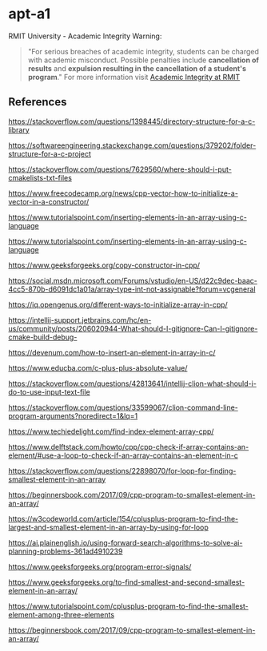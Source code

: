# apt-a1

RMIT University - Academic Integrity Warning:
> "For serious breaches of academic integrity, students can be charged with academic misconduct. Possible penalties include **cancellation of results** and **expulsion resulting in the cancellation of a student's program**."
For more information visit [Academic Integrity at RMIT](https://www.rmit.edu.au/students/my-course/assessment-results/academic-integrity)

## References

https://stackoverflow.com/questions/1398445/directory-structure-for-a-c-library

https://softwareengineering.stackexchange.com/questions/379202/folder-structure-for-a-c-project

https://stackoverflow.com/questions/7629560/where-should-i-put-cmakelists-txt-files

https://www.freecodecamp.org/news/cpp-vector-how-to-initialize-a-vector-in-a-constructor/


https://www.tutorialspoint.com/inserting-elements-in-an-array-using-c-language

https://www.tutorialspoint.com/inserting-elements-in-an-array-using-c-language

https://www.geeksforgeeks.org/copy-constructor-in-cpp/

https://social.msdn.microsoft.com/Forums/vstudio/en-US/d22c9dec-baac-4cc5-870b-d6091dc1a01a/array-type-int-not-assignable?forum=vcgeneral


https://iq.opengenus.org/different-ways-to-initialize-array-in-cpp/


https://intellij-support.jetbrains.com/hc/en-us/community/posts/206020944-What-should-I-gitignore-Can-I-gitignore-cmake-build-debug-

https://devenum.com/how-to-insert-an-element-in-array-in-c/

https://www.educba.com/c-plus-plus-absolute-value/

https://stackoverflow.com/questions/42813641/intellij-clion-what-should-i-do-to-use-input-text-file

https://stackoverflow.com/questions/33599067/clion-command-line-program-arguments?noredirect=1&lq=1

https://www.techiedelight.com/find-index-element-array-cpp/

https://www.delftstack.com/howto/cpp/cpp-check-if-array-contains-an-element/#use-a-loop-to-check-if-an-array-contains-an-element-in-c

https://stackoverflow.com/questions/22898070/for-loop-for-finding-smallest-element-in-an-array


https://beginnersbook.com/2017/09/cpp-program-to-smallest-element-in-an-array/


https://w3codeworld.com/article/154/cplusplus-program-to-find-the-largest-and-smallest-element-in-an-array-by-using-for-loop



https://ai.plainenglish.io/using-forward-search-algorithms-to-solve-ai-planning-problems-361ad4910239



https://www.geeksforgeeks.org/program-error-signals/

https://www.geeksforgeeks.org/to-find-smallest-and-second-smallest-element-in-an-array/

https://www.tutorialspoint.com/cplusplus-program-to-find-the-smallest-element-among-three-elements

https://beginnersbook.com/2017/09/cpp-program-to-smallest-element-in-an-array/

